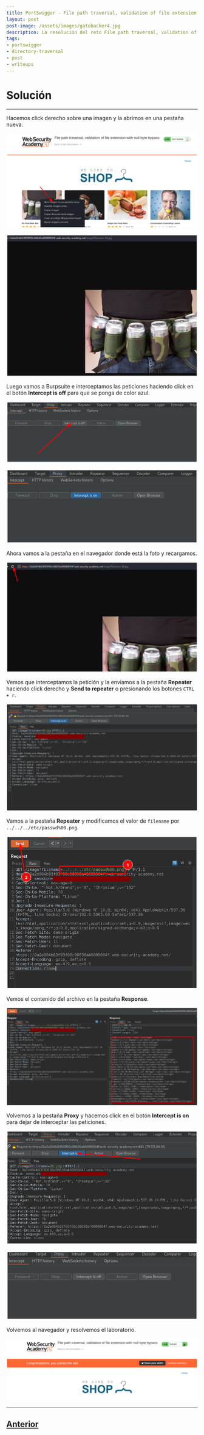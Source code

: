 ```yaml
---
title: PortSwigger - File path traversal, validation of file extension with null byte bypass.
layout: post
post-image: /assets/images/gatohacker4.jpg 
description: La resolución del reto File path traversal, validation of file extension with null byte bypass.
tags:
- portswigger
- directory-traversal
- post
- writeups
---
```

# Solución
---

Hacemos click derecho sobre una imagen y la abrimos en una pestaña nueva.

![](/images/images-portswigger-dt/lab6-1.png)

![](/images/images-portswigger-dt/lab6-2.png)

Luego vamos a Burpsuite e interceptamos las peticiones haciendo click en el botón **Intercept is off** para que se ponga de color azul.

![](/images/images-portswigger-dt/lab6-3.png)

![](/images/images-portswigger-dt/lab6-4.png)

Ahora vamos a la pestaña en el navegador donde está la foto y recargamos.

![](/images/images-portswigger-dt/lab6-5.png)

Vemos que interceptamos la petición y la enviamos a la pestaña **Repeater** haciendo click derecho y **Send to repeater** o presionando los botones `CTRL + r`.

![](/images/images-portswigger-dt/lab6-6.png)

Vamos a la pestaña **Repeater** y modificamos el valor de `filename` por `../../../etc/passwd%00.png`.

![](/images/images-portswigger-dt/lab6-7.png)

Vemos el contenido del archivo en la pestaña **Response**.

![](/images/images-portswigger-dt/lab6-8.png)

Volvemos a la pestaña **Proxy** y hacemos click en el botón **Intercept is on** para dejar de interceptar las peticiones.

![](/images/images-portswigger-dt/lab6-9.png)

![](/images/images-portswigger-dt/lab6-10.png)

Volvemos al navegador y resolvemos el laboratorio.

![](/images/images-portswigger-dt/lab6-11.png)


---

## [Anterior](/File-path-traversal%2C-validation-of-start-of-path)